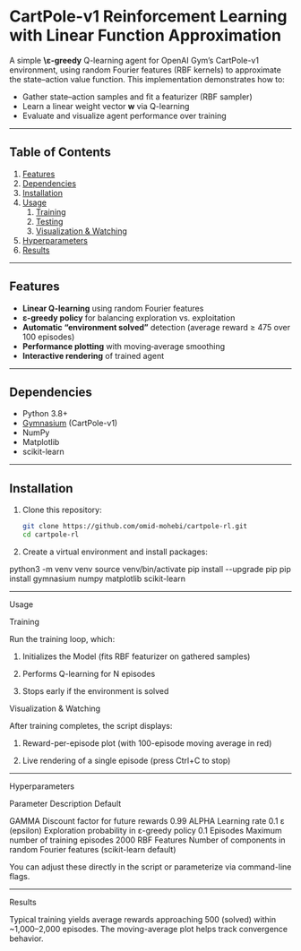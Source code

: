 # CartPole-v1 Reinforcement Learning with Linear Function Approximation

A simple **\ε-​greedy** Q-learning agent for OpenAI Gym’s CartPole-v1 environment, using random Fourier features (RBF kernels) to approximate the state–action value function. This implementation demonstrates how to:

- Gather state–action samples and fit a featurizer (RBF sampler)
- Learn a linear weight vector **w** via Q-learning
- Evaluate and visualize agent performance over training

---

## Table of Contents

1. [Features](#features)  
2. [Dependencies](#dependencies)  
3. [Installation](#installation)  
4. [Usage](#usage)  
   1. [Training](#training)  
   2. [Testing](#testing)
   3. [Visualization & Watching](#visualization--watching)  
5. [Hyperparameters](#hyperparameters)  
6. [Results](#results)  

---

## Features

- **Linear Q-learning** using random Fourier features  
- **ε-greedy policy** for balancing exploration vs. exploitation  
- **Automatic “environment solved”** detection (average reward ≥ 475 over 100 episodes)  
- **Performance plotting** with moving‐average smoothing  
- **Interactive rendering** of trained agent  

---

## Dependencies

- Python 3.8+  
- [Gymnasium](https://gymnasium.farama.org/) (CartPole-v1)  
- NumPy  
- Matplotlib  
- scikit-learn  

---

## Installation

1. Clone this repository:  
   ```bash
   git clone https://github.com/omid-mohebi/cartpole-rl.git
   cd cartpole-rl

2. Create a virtual environment and install packages:

python3 -m venv venv
source venv/bin/activate
pip install --upgrade pip
pip install gymnasium numpy matplotlib scikit-learn




---

Usage

Training

Run the training loop, which:

1. Initializes the Model (fits RBF featurizer on gathered samples)


2. Performs Q-learning for N episodes


3. Stops early if the environment is solved


Visualization & Watching

After training completes, the script displays:

1. Reward-per-episode plot (with 100-episode moving average in red)


2. Live rendering of a single episode (press Ctrl+C to stop)


---

Hyperparameters

Parameter	Description	Default

GAMMA	Discount factor for future rewards	0.99
ALPHA	Learning rate	0.1
ε (epsilon)	Exploration probability in ε-greedy policy	0.1
Episodes	Maximum number of training episodes	2000
RBF Features	Number of components in random Fourier features	(scikit-learn default)


You can adjust these directly in the script or parameterize via command-line flags.


---

Results

Typical training yields average rewards approaching 500 (solved) within ~1,000–2,000 episodes. The moving-average plot helps track convergence behavior.



